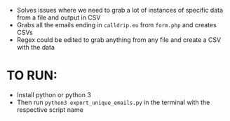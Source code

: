 - Solves issues where we need to grab a lot of instances of specific data from a file and output in CSV
- Grabs all the emails ending in `calldrip.eu` from `form.php` and creates CSVs 
- Regex could be edited to grab anything from any file and create a CSV with the data  
# TO RUN: 
- Install python or python 3
- Then run `python3 export_unique_emails.py` in the terminal with the respective script name 